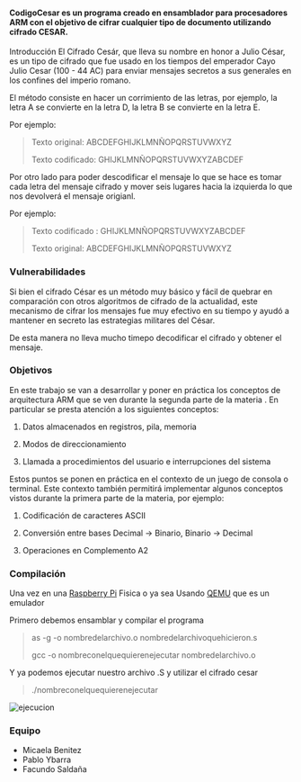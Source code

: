 #### CodigoCesar es un programa creado en ensamblador para procesadores ARM con el objetivo de cifrar cualquier tipo de documento utilizando cifrado CESAR.

Introducción El Cifrado Cesár, que lleva su nombre en honor a Julio César, es un tipo de cifrado que fue usado en los tiempos del emperador Cayo Julio Cesar (100 - 44 AC) para enviar mensajes secretos a sus generales en los confines del imperio romano.

El método consiste en hacer un corrimiento de las letras, por ejemplo, la letra A se convierte en la letra D, la letra B se convierte en la letra E.

Por ejemplo:

>Texto original:   ABCDEFGHIJKLMNÑOPQRSTUVWXYZ
>
>Texto codificado: GHIJKLMNÑOPQRSTUVWXYZABCDEF

Por otro lado para poder descodificar el mensaje lo que se hace es tomar cada letra del mensaje cifrado y mover seis lugares hacia la izquierda lo que nos devolverá el mensaje origianl.

Por ejemplo:

>Texto codificado :  GHIJKLMNÑOPQRSTUVWXYZABCDEF
>
>Texto original:     ABCDEFGHIJKLMNÑOPQRSTUVWXYZ

### Vulnerabilidades 
Si bien el cifrado César es un método muy básico y fácil de quebrar en comparación con otros algoritmos de cifrado de la actualidad, este mecanismo de cifrar los mensajes fue muy efectivo en su tiempo y ayudó a mantener en secreto las estrategias militares del César.

De esta manera no lleva mucho timepo decodificar el cifrado y obtener el mensaje.

### Objetivos
En este trabajo se van a desarrollar y poner en práctica los conceptos de arquitectura ARM que se ven durante la segunda parte de la materia . En particular se presta atención a los siguientes conceptos:

1. Datos almacenados en registros, pila, memoria

2. Modos de direccionamiento 

3. Llamada a procedimientos del usuario e interrupciones del sistema

Estos puntos se ponen en práctica en el contexto de un juego de consola o terminal. Este contexto también permitirá implementar algunos conceptos vistos durante la primera parte de la materia, por ejemplo:

1. Codificación de caracteres ASCII

2. Conversión entre bases Decimal -> Binario, Binario -> Decimal 

3. Operaciones en Complemento A2

### Compilación
Una vez en una [Raspberry Pi](https://duckduckgo.com/?q=Raspberry+pi+&t=newext&atb=v250-1&ia=web) Fisica o ya sea Usando [QEMU](https://www.qemu.org/) que es un emulador

Primero debemos ensamblar y compilar el programa 

> as -g -o nombredelarchivo.o nombredelarchivoquehicieron.s   
> 
> gcc -o nombreconelquequierenejecutar nombredelarchivo.o

Y ya podemos ejecutar nuestro archivo .S y utilizar el cifrado cesar

> ./nombreconelquequierenejecutar

![ejecucion](/home/occ2g11/TPFinal/ejecutando.png)

### Equipo
 + Micaela Benitez
 + Pablo Ybarra
 + Facundo Saldaña
 
 
